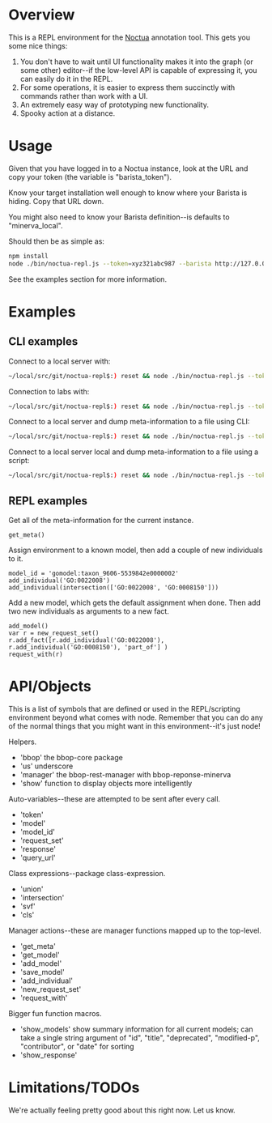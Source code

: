 # Overview

This is a REPL environment for the
[Noctua](https://github.com/geneontology/noctua) annotation tool. This
gets you some nice things:

1. You don't have to wait until UI functionality makes it into the graph (or some other) editor--if the low-level API is capable of expressing it, you can easily do it in the REPL.
2. For some operations, it is easier to express them succinctly with commands rather than work with a UI.
3. An extremely easy way of prototyping new functionality.
4. Spooky action at a distance.

# Usage

Given that you have logged in to a Noctua instance, look at the URL
and copy your token (the variable is "barista_token").

Know your target installation well enough to know where your Barista
is hiding. Copy that URL down.

You might also need to know your Barista definition--is defaults to
"minerva_local".

Should then be as simple as:

```bash
npm install
node ./bin/noctua-repl.js --token=xyz321abc987 --barista http://127.0.0.1:3400
```

See the examples section for more information.

# Examples

## CLI examples

Connect to a local server with:
	
```bash	
~/local/src/git/noctua-repl$:) reset && node ./bin/noctua-repl.js --token=123 --barista http://localhost:3400
```

Connection to labs with:

```bash	
~/local/src/git/noctua-repl$:) reset && node ./bin/noctua-repl.js --token=123 --server http://toaster.lbl.gov:3399 --definition minerva_public_dev
```

Connect to a local server and dump meta-information to a file using
CLI:

```bash	
~/local/src/git/noctua-repl$:) reset && node ./bin/noctua-repl.js --token=123 --server http://localhost:3400 --definition minerva_local --command "get_meta(); show(response)" > /tmp/foo.txt
```

Connect to a local server local and dump meta-information to a file
using a script:

```bash	
~/local/src/git/noctua-repl$:) reset && node ./bin/noctua-repl.js --token=123 --server http://localhost:3400 --definition minerva_local --file ./scripts/run-script-test.repl.js > /tmp/bar.txt
```

## REPL examples

Get all of the meta-information for the current instance.

```node
get_meta()
```

Assign environment to a known model, then add a couple of new
individuals to it.

```node
model_id = 'gomodel:taxon_9606-5539842e0000002'
add_individual('GO:0022008')
add_individual(intersection(['GO:0022008', 'GO:0008150']))
```

Add a new model, which gets the default assignment when done. Then
add two new individuals as arguments to a new fact.
	
```node
add_model()
var r = new_request_set()
r.add_fact([r.add_individual('GO:0022008'), r.add_individual('GO:0008150'), 'part_of'] )
request_with(r)
```

# API/Objects

This is a list of symbols that are defined or used in the
REPL/scripting environment beyond what comes with node. Remember that
you can do any of the normal things that you might want in this
environment--it's just node!

Helpers.

- 'bbop' the bbop-core package
- 'us' underscore
- 'manager' the bbop-rest-manager with bbop-reponse-minerva
- 'show' function to display objects more intelligently

Auto-variables--these are attempted to be sent after every call.

- 'token'
- 'model'
- 'model_id'
- 'request_set'
- 'response'
- 'query_url'

Class expressions--package class-expression.

* 'union'
* 'intersection'
* 'svf'
* 'cls'

Manager actions--these are manager functions mapped up to the top-level.

- 'get_meta'
- 'get_model'
- 'add_model'
- 'save_model'
- 'add_individual'
- 'new_request_set'
- 'request_with'

Bigger fun function macros.

- 'show_models' show summary information for all current models; can take a single string argument of "id", "title", "deprecated", "modified-p", "contributor", or "date" for sorting
- 'show_response'

# Limitations/TODOs

We're actually feeling pretty good about this right now. Let us know.
